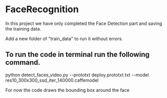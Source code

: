 # FaceRecognition
In this project we have only completed the Face Detection part and saving the training data.

Add a new folder of "train_data" to run it without errors.



## To run the code in terminal run the following command.

python detect_faces_video.py --prototxt deploy.prototxt.txt --model res10_300x300_ssd_iter_140000.caffemodel


For now the code draws the bounding box around the face
